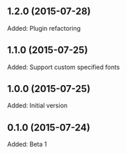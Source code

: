 ## 1.2.0 (2015-07-28)

Added: Plugin refactoring

## 1.1.0 (2015-07-25)

Added: Support custom specified fonts

## 1.0.0 (2015-07-25)

Added: Initial version

## 0.1.0 (2015-07-24)

Added: Beta 1
